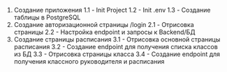 1. Создание приложения
    1.1 - Init Project
    1.2 - Init .env 
    1.3 - Создание таблицы в PostgreSQL
2. Создание авторизационной страницы /login
    2.1 - Отрисовка страницы
    2.2 - Настройка endpoint и запросы к Backend/БД
3. Создание страницы расписания
    3.1 - Отрисовка основной страницы расписания
    3.2 - Создание endpoint для получения списка классов из БД
    3.3 - Отрисовка страницы класса
    3.4 - Создание endpoint для получения классного руководителя и расписания